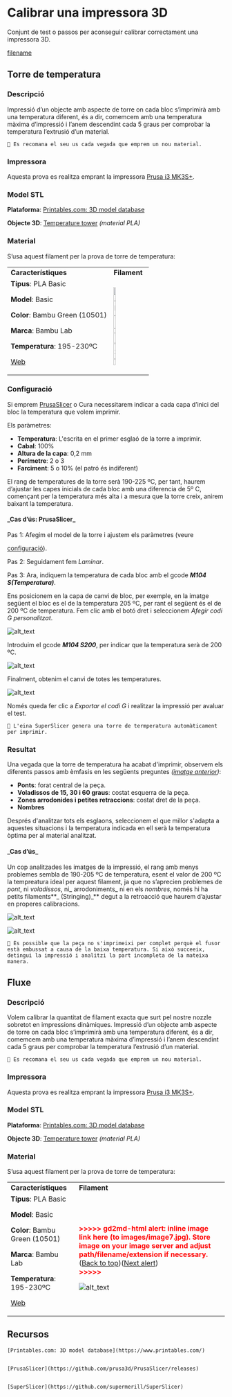 # Calibrar una impressora 3D

Conjunt de test o passos per aconseguir calibrar correctament una impressora 3D.

[filename](calibrate/temperature-tower.md ':include')
<h2 id="torre-de-temperatura">Torre de temperatura</h2>


<h3>Descripció</h3>


Impressió d’un objecte amb aspecte de torre on cada bloc s’imprimirà amb una temperatura diferent, és a dir, comemcem amb una temperatura màxima d’impressió i l’anem descendint cada 5 graus per comprobar la temperatura l’extrusió d’un material.


```
🔅 Es recomana el seu us cada vegada que emprem un nou material.
```


<h3>Impressora</h3>


Aquesta prova es realitza emprant la impressora [Prusa i3 MK3S+](https://www.prusa3d.com/es/categoria/original-prusa-i3-mk3s/).

<h3>Model STL</h3>


**Plataforma**: [Printables.com: 3D model database](#bookmark=id.u12klh5vmi5h)

**Objecte 3D**: [Temperature tower](https://www.printables.com/model/316034-temperature-tower) _(material PLA)_

<h3>Material</h3>


S’usa aquest filament per la prova de torre de temperatura:


<table>
  <tr>
   <td><strong>Característiques</strong>
   </td>
   <td><strong>Filament</strong>
   </td>
  </tr>
  <tr>
   <td><strong>Tipus</strong>: PLA Basic
<p>
<strong>Model</strong>: Basic
<p>
<strong>Color</strong>: Bambu Green (10501) 
<p>
<strong>Marca</strong>: Bambu Lab
<p>
<strong>Temperatura</strong>: 195-230ºC
<p>
<a href="https://eu.store.bambulab.com/en-es/products/pla-basic-filament?variant=46673378607452">Web</a>
   </td>
   <td>



<img src="calibrate/images/image3.jpg" width="25%" alt="alt_text" title="image_tooltip">

   </td>
  </tr>
</table>


<h3>Configuració</h3>


Si emprem [PrusaSlicer](#bookmark=id.vazuuk5zzkog) o Cura necessitarem indicar a cada capa d’inici del bloc la temperatura que volem imprimir.

Els paràmetres:



* **Temperatura**: L'escrita en el primer esglaó de la torre a imprimir.
* **Cabal**: 100%
* **Altura de la capa**: 0,2 mm
* **Perímetre**: 2 o 3
* **Farciment**: 5 o 10% (el patró és indiferent)

El rang de temperatures de la torre serà 190-225 ºC, per tant, haurem d’ajustar les capes inicials de cada bloc amb una diferencia de 5º C, començant per la temperatura més alta i a mesura que la torre creix, anirem baixant la temperatura.

<h4>_Cas d’ús: PrusaSlicer_</h4>


Pas 1: Afegim el model de la torre i ajustem els paràmetres (veure 

[configuració](#heading=h.mumsqpljsap7)).

Pas 2: Seguidament fem _Laminar_.

Pas 3: Ara, indiquem la temperatura de cada bloc amb el gcode **_M104 S(Temperatura)_**. 

Ens posicionem en la capa de canvi de bloc, per exemple, en la imatge següent el bloc es el de la temperatura 205 ºC, per rant el següent és el de 200 ºC de temperatura. Fem clic amb el botó dret i seleccionem _Afegir codi G personalitzat_.




![alt_text](calibrate/images/image1.png "image_tooltip")


Introduim el gcode **_M104 S200_**, per indicar que la temperatura serà de 200 ºC.




![alt_text](calibrate/images/image2.png "image_tooltip")


Finalment, obtenim el canvi de totes les temperatures.



![alt_text](calibrate/images/image5.png "image_tooltip")


Només queda fer clic a _Exportar el codi G_ i realitzar la impressió per avaluar el test.


```
🔅 L'eina SuperSlicer genera una torre de termperatura automàticament per imprimir.
```


<h3>Resultat</h3>


Una vegada que la torre de temperatura ha acabat d'imprimir, observem els diferents passos amb èmfasis en les següents preguntes _([imatge anterior](#bookmark=id.k4gskpg31e39))_:



* **Ponts**: forat central de la peça.
* **Voladissos de 15, 30 i 60 graus**: costat esquerra de la peça.
* **Zones arrodonides i petites retraccions**: costat dret de la peça.
* **Nombres**

Després d'analitzar tots els esglaons, seleccionem el que millor s'adapta a aquestes situacions i la temperatura indicada en ell serà la temperatura òptima per al material analitzat.

<h4>_Cas d’ús_</h4>


Un cop analitzades les imatges de la impressió, el rang amb menys problemes sembla de 190-205 ºC de temperatura, esent el valor de 200 ºC la tempreatura ideal per aquest filament, ja que no s’aprecien problemes de _pont_, ni _voladissos_, ni_ arrodoniments_  ni en els _nombres_, només hi ha petits filaments**_ (Stringing)_** degut a la retroacció que haurem d’ajustar en properes calibracions.




![alt_text](calibrate/images/image4.jpg "image_tooltip")



![alt_text](calibrate/images/image6.jpg "image_tooltip")



```
🔅 És possible que la peça no s'imprimeixi per complet perquè el fusor està embussat a causa de la baixa temperatura. Si això succeeix, detingui la impressió i analitzi la part incompleta de la mateixa manera.
```




<h2 id="fluxe">Fluxe</h2>


<h3>Descripció</h3>


Volem calibrar la quantitat de filament exacta que surt pel nostre nozzle sobretot en impressions dinàmiques.  Impressió d’un objecte amb aspecte de torre on cada bloc s’imprimirà amb una temperatura diferent, és a dir, comemcem amb una temperatura màxima d’impressió i l’anem descendint cada 5 graus per comprobar la temperatura l’extrusió d’un material.


```
🔅 Es recomana el seu us cada vegada que emprem un nou material.
```


<h3>Impressora</h3>


Aquesta prova es realitza emprant la impressora [Prusa i3 MK3S+](https://www.prusa3d.com/es/categoria/original-prusa-i3-mk3s/).

<h3>Model STL</h3>


**Plataforma**: [Printables.com: 3D model database](#bookmark=id.u12klh5vmi5h)

**Objecte 3D**: [Temperature tower](https://www.printables.com/model/316034-temperature-tower) _(material PLA)_

<h3>Material</h3>


S’usa aquest filament per la prova de torre de temperatura:


<table>
  <tr>
   <td><strong>Característiques</strong>
   </td>
   <td><strong>Filament</strong>
   </td>
  </tr>
  <tr>
   <td><strong>Tipus</strong>: PLA Basic
<p>
<strong>Model</strong>: Basic
<p>
<strong>Color</strong>: Bambu Green (10501) 
<p>
<strong>Marca</strong>: Bambu Lab
<p>
<strong>Temperatura</strong>: 195-230ºC
<p>
<a href="https://eu.store.bambulab.com/en-es/products/pla-basic-filament?variant=46673378607452">Web</a>
   </td>
   <td>

<p id="gdcalert8" ><span style="color: red; font-weight: bold">>>>>>  gd2md-html alert: inline image link here (to images/image7.jpg). Store image on your image server and adjust path/filename/extension if necessary. </span><br>(<a href="#">Back to top</a>)(<a href="#gdcalert9">Next alert</a>)<br><span style="color: red; font-weight: bold">>>>>> </span></p>


<img src="calibrate/images/image7.jpg" width="" alt="alt_text" title="image_tooltip">

   </td>
  </tr>
</table>




<h2 id="recursos">Recursos</h2>



    [Printables.com: 3D model database](https://www.printables.com/)


    [PrusaSlicer](https://github.com/prusa3d/PrusaSlicer/releases)


    [SuperSlicer](https://github.com/supermerill/SuperSlicer)
